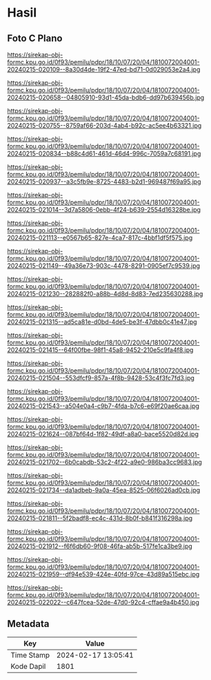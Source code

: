 # Hasil

## Foto C Plano

https://sirekap-obj-formc.kpu.go.id/0f93/pemilu/pdpr/18/10/07/20/04/1810072004001-20240215-020109--8a30d4de-19f2-47ed-bd71-0d029053e2a4.jpg

https://sirekap-obj-formc.kpu.go.id/0f93/pemilu/pdpr/18/10/07/20/04/1810072004001-20240215-020658--04805910-93d1-45da-bdb6-dd97b639456b.jpg

https://sirekap-obj-formc.kpu.go.id/0f93/pemilu/pdpr/18/10/07/20/04/1810072004001-20240215-020755--8759af66-203d-4ab4-b92c-ac5ee4b63321.jpg

https://sirekap-obj-formc.kpu.go.id/0f93/pemilu/pdpr/18/10/07/20/04/1810072004001-20240215-020834--b88c4d61-461d-46d4-996c-7059a7c68191.jpg

https://sirekap-obj-formc.kpu.go.id/0f93/pemilu/pdpr/18/10/07/20/04/1810072004001-20240215-020937--a3c5fb9e-8725-4483-b2d1-969487f69a95.jpg

https://sirekap-obj-formc.kpu.go.id/0f93/pemilu/pdpr/18/10/07/20/04/1810072004001-20240215-021014--3d7a5806-0ebb-4f24-b639-2554d16328be.jpg

https://sirekap-obj-formc.kpu.go.id/0f93/pemilu/pdpr/18/10/07/20/04/1810072004001-20240215-021113--e0567b65-827e-4ca7-817c-4bbf1df5f575.jpg

https://sirekap-obj-formc.kpu.go.id/0f93/pemilu/pdpr/18/10/07/20/04/1810072004001-20240215-021149--49a36e73-903c-4478-8291-0905ef7c9539.jpg

https://sirekap-obj-formc.kpu.go.id/0f93/pemilu/pdpr/18/10/07/20/04/1810072004001-20240215-021230--282882f0-a88b-4d8d-8d83-7ed235630288.jpg

https://sirekap-obj-formc.kpu.go.id/0f93/pemilu/pdpr/18/10/07/20/04/1810072004001-20240215-021315--ad5ca81e-d0bd-4de5-be3f-47dbb0c41e47.jpg

https://sirekap-obj-formc.kpu.go.id/0f93/pemilu/pdpr/18/10/07/20/04/1810072004001-20240215-021415--64f00fbe-98f1-45a8-9452-210e5c9fa4f8.jpg

https://sirekap-obj-formc.kpu.go.id/0f93/pemilu/pdpr/18/10/07/20/04/1810072004001-20240215-021504--553dfcf9-857a-4f8b-9428-53c4f3fc7fd3.jpg

https://sirekap-obj-formc.kpu.go.id/0f93/pemilu/pdpr/18/10/07/20/04/1810072004001-20240215-021543--a504e0a4-c9b7-4fda-b7c6-e69f20ae6caa.jpg

https://sirekap-obj-formc.kpu.go.id/0f93/pemilu/pdpr/18/10/07/20/04/1810072004001-20240215-021624--087bf64d-1f82-49df-a8a0-bace5520d82d.jpg

https://sirekap-obj-formc.kpu.go.id/0f93/pemilu/pdpr/18/10/07/20/04/1810072004001-20240215-021702--6b0cabdb-53c2-4f22-a9e0-986ba3cc9683.jpg

https://sirekap-obj-formc.kpu.go.id/0f93/pemilu/pdpr/18/10/07/20/04/1810072004001-20240215-021734--da1adbeb-9a0a-45ea-8525-06f6026ad0cb.jpg

https://sirekap-obj-formc.kpu.go.id/0f93/pemilu/pdpr/18/10/07/20/04/1810072004001-20240215-021811--5f2badf8-ec4c-431d-8b0f-b841f316298a.jpg

https://sirekap-obj-formc.kpu.go.id/0f93/pemilu/pdpr/18/10/07/20/04/1810072004001-20240215-021912--f6f6db60-9f08-46fa-ab5b-517fe1ca3be9.jpg

https://sirekap-obj-formc.kpu.go.id/0f93/pemilu/pdpr/18/10/07/20/04/1810072004001-20240215-021959--df94e539-424e-40fd-97ce-43d89a515ebc.jpg

https://sirekap-obj-formc.kpu.go.id/0f93/pemilu/pdpr/18/10/07/20/04/1810072004001-20240215-022022--c647fcea-52de-47d0-92c4-cffae9a4b450.jpg


## Metadata

| Key        | Value               |
| ---------- | ------------------- |
| Time Stamp | 2024-02-17 13:05:41 |
| Kode Dapil | 1801                |



